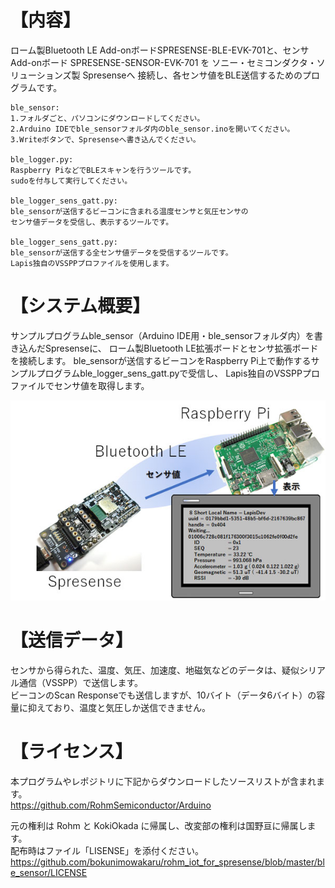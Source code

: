 # 【内容】  
ローム製Bluetooth LE Add-onボードSPRESENSE-BLE-EVK-701と、センサAdd-onボード
SPRESENSE-SENSOR-EVK-701 を ソニー・セミコンダクタ・ソリューションズ製 Spresenseへ
接続し、各センサ値をBLE送信するためのプログラムです。

	ble_sensor:
	1.フォルダごと、パソコンにダウンロードしてください。
	2.Arduino IDEでble_sensorフォルダ内のble_sensor.inoを開いてください。
	3.Writeボタンで、Spresenseへ書き込んでください。
	
	ble_logger.py:
	Raspberry PiなどでBLEスキャンを行うツールです。
	sudoを付与して実行してください。
	
	ble_logger_sens_gatt.py:
	ble_sensorが送信するビーコンに含まれる温度センサと気圧センサの
	センサ値データを受信し、表示するツールです。
	
	ble_logger_sens_gatt.py:
	ble_sensorが送信する全センサ値データを受信するツールです。
	Lapis独自のVSSPPプロファイルを使用します。

# 【システム概要】  

サンプルプログラムble_sensor（Arduino IDE用・ble_sensorフォルダ内）を書き込んだSpresenseに、
ローム製Bluetooth LE拡張ボードとセンサ拡張ボードを接続します。
ble_sensorが送信するビーコンをRaspberry Pi上で動作するサンプルプログラムble_logger_sens_gatt.pyで受信し、
Lapis独自のVSSPPプロファイルでセンサ値を取得します。

![](images/fig1_spresense.jpg)

# 【送信データ】  
センサから得られた、温度、気圧、加速度、地磁気などのデータは、疑似シリアル通信（VSSPP）で送信します。  
ビーコンのScan Responseでも送信しますが、10バイト（データ6バイト）の容量に抑えており、温度と気圧しか送信できません。  

# 【ライセンス】
本プログラムやレポジトリに下記からダウンロードしたソースリストが含まれます。  
https://github.com/RohmSemiconductor/Arduino
  
元の権利は Rohm と KokiOkada に帰属し、改変部の権利は国野亘に帰属します。  
配布時はファイル「LISENSE」を添付ください。
https://github.com/bokunimowakaru/rohm_iot_for_spresense/blob/master/ble_sensor/LICENSE
